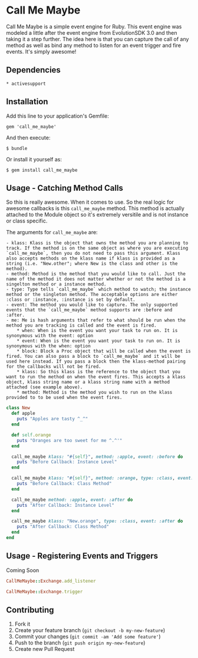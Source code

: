 # Call Me Maybe

Call Me Maybe is a simple event engine for Ruby. This event engine was modeled a little after the event engine from EvolutionSDK 3.0 and then taking it a step further. The idea here is that you can capture the call of any method as well as bind any method to listen for an event trigger and fire events. It's simply awesome!

## Dependencies

    * activesupport

## Installation

Add this line to your application's Gemfile:

    gem 'call_me_maybe'

And then execute:

    $ bundle

Or install it yourself as:

    $ gem install call_me_maybe

## Usage - Catching Method Calls

So this is really awesome. When it comes to use. So the real logic for awesome callbacks is this `call_me_maybe` method. This method is actually attached to the Module object so it's extremely versitile and is not instance or class specific.

The arguments for `call_me_maybe` are:

    - klass: Klass is the object that owns the method you are planning to track. If the method is on the same object as where you are executing `call_me_maybe`, then you do not need to pass this argument. Klass also accepts methods on the klass name if klass is provided as a string (i.e. "New.other"; where New is the class and other is the method).
    - method: Method is the method that you would like to call. Just the name of the method it does not matter whether or not the method is a singelton method or a instance method.
    - type: Type tells `call_me_maybe` which method to watch; the instance method or the singleton method. The acceptable options are either :class or :instance, :instance is set by default.
    - event: The method you would like to capture. The only supported events that the `call_me_maybe` method supports are :before and :after.
    - me: Me is hash arguments that refer to what should be run when the method you are tracking is called and the event is fired.
        * when: When is the event you want your task to run on. It is synonymous with the event: option
        * event: When is the event you want your task to run on. It is synonymous with the when: option
        * block: Block a Proc object that will be called when the event is fired. You can also pass a block to `call_me_maybe` and it will be used here instead. If you pass a block then the klass-method pairing for the callbacks will not be fired.
        * klass: So this klass is the reference to the object that you want to run the method on when the event fires. This accepts a klass object, klass string name or a klass string name with a method attached (see example above).
        * method: Method is the method you wish to run on the klass provided to to be used when the event fires.

```ruby
class New
  def apple
    puts "Apples are tasty ^_^"
  end

  def self.orange
    puts "Oranges are too sweet for me ^.^'"
  end

  call_me_maybe klass: "#{self}", method: :apple, event: :before do
    puts "Before Callback: Instance Level"
  end

  call_me_maybe klass: "#{self}", method: :orange, type: :class, event: :before do
    puts "Before Callback: Class Method"
  end

  call_me_maybe method: :apple, event: :after do
    puts "After Callback: Instance Level"
  end

  call_me_maybe klass: "New.orange", type: :class, event: :after do
    puts "After Callback: Class Method"
  end
end
```

## Usage - Registering Events and Triggers

Coming Soon

```ruby
CallMeMaybe::Exchange.add_listener

CallMeMaybe::Exchange.trigger
```

## Contributing

1. Fork it
2. Create your feature branch (`git checkout -b my-new-feature`)
3. Commit your changes (`git commit -am 'Add some feature'`)
4. Push to the branch (`git push origin my-new-feature`)
5. Create new Pull Request
